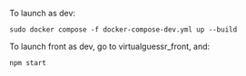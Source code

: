 To launch as dev:

```
sudo docker compose -f docker-compose-dev.yml up --build
```

To launch front as dev, go to virtualguessr_front, and:

```
npm start
```